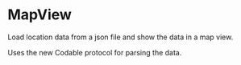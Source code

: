# MapView
Load location data from a json file and show the data in a map view.

Uses the new Codable protocol for parsing the data.
